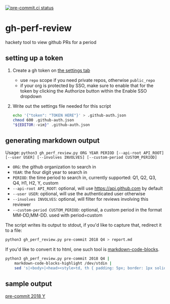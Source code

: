[![pre-commit.ci status](https://results.pre-commit.ci/badge/github/asottile/gh-perf-review/main.svg)](https://results.pre-commit.ci/latest/github/asottile/gh-perf-review/main)

gh-perf-review
==============

hackety tool to view github PRs for a period

## setting up a token

1. Create a gh token on [the settings tab](//github.com/settings/tokens/new)
    - use `repo` scope if you need private repos, otherwise `public_repo`
    - if your org is protected by SSO, make sure to enable that for the token by clicking the Authorize button within the Enable SSO dropdown
1. Write out the settings file needed for this script

    ```bash
    echo '{"token": "TOKEN HERE"}' > .github-auth.json
    chmod 600 .github-auth.json
    "${EDITOR:-vim}" .github-auth.json
    ```

## generating markdown output

Usage: `python3 gh_perf_review.py ORG YEAR PERIOD [--api-root API_ROOT] [--user USER] [--involves INVOLVES] [--custom-period CUSTOM_PERIOD]`

- `ORG`: the github organization to search in
- `YEAR`: the four digit year to search in
- `PERIOD`: the time period to search in, currently supported: Q1, Q2, Q3, Q4,
  H1, H2, Y, custom
- `--api-root API_ROOT`: optional, will use https://api.github.com by default
- `--user USER`: optional, will use the authenticated user otherwise
- `--involves INVOLVES`: optional, will filter for reviews involving this reviewer
- `--custom-period CUSTOM_PERIOD`: optional, a custom period in the format MM-DD,MM-DD. used with period=custom

The script writes its output to stdout, if you'd like to capture that, redirect
it to a file:

```bash
python3 gh_perf_review.py pre-commit 2018 Q4 > report.md
```

If you'd like to convert it to html, one such tool is
[markdown-code-blocks](https://github.com/asottile/markdown-code-blocks).

```bash
python3 gh_perf_review.py pre-commit 2018 Q4 |
    markdown-code-blocks-highlight /dev/stdin |
    sed 's|<body>|<head><style>td, th { padding: 5px; border: 1px solid #000; }</style></head><body>|g' > report.htm
```

## sample output

[pre-commit 2018 Y](example.md)
